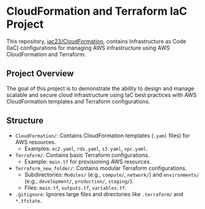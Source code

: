 # CloudFormation and Terraform IaC Project

This repository, [iac23/CloudFormation](https://github.com/iac23/CloudFormation), contains Infrastructure as Code (IaC) configurations for managing AWS infrastructure using AWS CloudFormation and Terraform.

## Project Overview
The goal of this project is to demonstrate the ability to design and manage scalable and secure cloud infrastructure using IaC best practices with AWS CloudFormation templates and Terraform configurations.

## Structure
- `CloudFormation/`: Contains CloudFormation templates (`.yaml` files) for AWS resources.
  - Examples: `ec2.yaml`, `rds.yaml`, `s3.yaml`, `vpc.yaml`.
- `Terraform/`: Contains basic Terraform configurations.
  - Example: `main.tf` for provisioning AWS resources.
- `Terraform_new_folder/`: Contains modular Terraform configurations.
  - Subdirectories: `Modules/` (e.g., `compute/`, `network/`) and `environments/` (e.g., `development/`, `production/`, `staging/`).
  - Files: `main.tf`, `outputs.tf`, `variables.tf`.
- `.gitignore`: Ignores large files and directories like `.terraform/` and `*.tfstate`.
